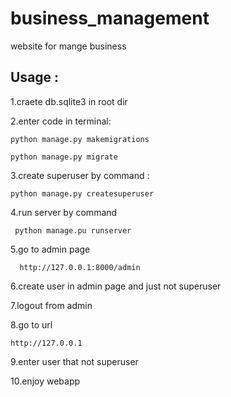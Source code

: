 # business_management
website for mange business


## Usage :

  1.craete db.sqlite3 in root dir
  
  2.enter code in terminal:
  ```
  python manage.py makemigrations
  ```
  ```
  python manage.py migrate 
  ```
  
  3.create superuser by command :
  ```
  python manage.py createsuperuser
  ```
  
  4.run server by command 
   ```
    python manage.pu runserver
  ```
  
  5.go to admin page
  ```
    http://127.0.0.1:8000/admin
  ```
  
  6.create user in admin page and just not superuser
  
  7.logout from admin 
  
  8.go to url 
  ```
  http://127.0.0.1
  ```
  
  9.enter user that not superuser
  
  10.enjoy webapp

